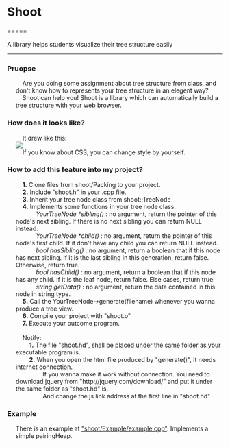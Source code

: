<h1>Shoot</h1>
=====

A library helps students visualize their tree structure easily<br>

-----

<h3>Pruopse</h3>
<p style="margin: 0px 0px 10px 20px;">
&nbsp;&nbsp;&nbsp;&nbsp;Are you doing some assignment about tree structure from class, and don't know how to represents your tree structure in an elegent way?<br>
&nbsp;&nbsp;&nbsp;&nbsp;Shoot can help you! Shoot is a library which can automatically build a tree structure with your web browser.<br>
</p>

<h3>How does it looks like?</h3>
<p style="margin: 0px 0px 10px 20px;">
&nbsp;&nbsp;&nbsp;&nbsp;It drew like this:<br>
<img src="https://i.imgur.com/H2JOKLj.png"/><br>
&nbsp;&nbsp;&nbsp;&nbsp;If you know about CSS, you can change style by yourself.<br>
</p>
  
<h3>How to add this feature into my project?</h3>
<p style="margin: 0px 0px 10px 20px;">
&nbsp;&nbsp;&nbsp;&nbsp;<b>1.</b> Clone files from shoot/Packing to your project.<br>
&nbsp;&nbsp;&nbsp;&nbsp;<b>2.</b> Include "shoot.h" in your .cpp file.<br>
&nbsp;&nbsp;&nbsp;&nbsp;<b>3.</b> Inherit your tree node class from shoot::TreeNode<br>
&nbsp;&nbsp;&nbsp;&nbsp;<b>4.</b> Implements some functions in your tree node class.<br>
&nbsp;&nbsp;&nbsp;&nbsp;&nbsp;&nbsp;&nbsp;&nbsp;&nbsp;&nbsp;&nbsp;&nbsp;<i>YourTreeNode *sibling()</i> : no argument, return the pointer of this node's next sibling. If there is no next sibling you can return NULL instead.<br>
&nbsp;&nbsp;&nbsp;&nbsp;&nbsp;&nbsp;&nbsp;&nbsp;&nbsp;&nbsp;&nbsp;&nbsp;<i>YourTreeNode *child()</i>   : no argument, return the pointer of this node's first child. If it don't have any child you can return NULL instead.<br>
&nbsp;&nbsp;&nbsp;&nbsp;&nbsp;&nbsp;&nbsp;&nbsp;&nbsp;&nbsp;&nbsp;&nbsp;<i>bool hasSibling()</i>   : no argument, return a boolean that if this node has next sibling. If it is the last sibling in this generation, return false. Otherwise, return true.<br>
&nbsp;&nbsp;&nbsp;&nbsp;&nbsp;&nbsp;&nbsp;&nbsp;&nbsp;&nbsp;&nbsp;&nbsp;<i>bool hasChild()</i>   : no argument, return a boolean that if this node has any child. If it is the leaf node, return false. Else cases, return true.<br>
&nbsp;&nbsp;&nbsp;&nbsp;&nbsp;&nbsp;&nbsp;&nbsp;&nbsp;&nbsp;&nbsp;&nbsp;<i>string getData()</i>    : no argument, return the data contained in this node in string type.<br>
&nbsp;&nbsp;&nbsp;&nbsp;<b>5.</b> Call the YourTreeNode->generate(filename) whenever you wanna produce a tree view.<br>
&nbsp;&nbsp;&nbsp;&nbsp;<b>6.</b> Compile your project with "shoot.o"<br>
&nbsp;&nbsp;&nbsp;&nbsp;<b>7.</b> Execute your outcome program.<br>
  <br>
&nbsp;&nbsp;&nbsp;&nbsp;Notify:<br>
&nbsp;&nbsp;&nbsp;&nbsp;&nbsp;&nbsp;&nbsp;&nbsp;<b>1.</b> The file "shoot.hd", shall be placed under the same folder as your executable program is.<br>
&nbsp;&nbsp;&nbsp;&nbsp;&nbsp;&nbsp;&nbsp;&nbsp;<b>2.</b> When you open the html file produced by "generate()", it needs internet connection.<br>
&nbsp;&nbsp;&nbsp;&nbsp;&nbsp;&nbsp;&nbsp;&nbsp;&nbsp;&nbsp;&nbsp;&nbsp;&nbsp;&nbsp;&nbsp;&nbsp;If you wanna make it work without connection. You need to download jquery from "http://jquery.com/download/" and put it under the same folder as "shoot.hd" is.<br>
&nbsp;&nbsp;&nbsp;&nbsp;&nbsp;&nbsp;&nbsp;&nbsp;&nbsp;&nbsp;&nbsp;&nbsp;&nbsp;&nbsp;&nbsp;&nbsp;And change the js link address at the first line in "shoot.hd"<br>
</p>

<h3>Example</h3>
<p style="margin: 0px 0px 10px 20px;">
There is an example at <a href="https://github.com/ire7715/shoot/blob/master/Example/example.cpp">"shoot/Example/example.cpp"</a>. Implements a simple pairingHeap.<br>
</p>
